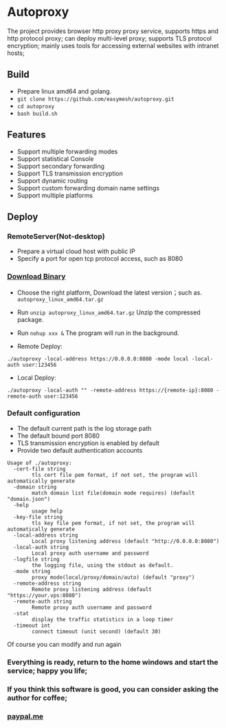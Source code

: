 # Autoproxy

The project provides browser http proxy proxy service, supports https and http protocol proxy; can deploy multi-level proxy; supports TLS protocol encryption; mainly uses tools for accessing external websites with intranet hosts;

## Build
- Prepare linux amd64 and golang.
- `git clone https://github.com/easymesh/autoproxy.git`
- `cd autoproxy`
- `bash build.sh`

## Features
- Support multiple forwarding modes
- Support statistical Console
- Support secondary forwarding
- Support TLS transmission encryption
- Support dynamic routing
- Support custom forwarding domain name settings
- Support multiple platforms

## Deploy

### RemoteServer(Not-desktop)
- Prepare a virtual cloud host with public IP
- Specify a port for open tcp protocol access, such as 8080

### [Download Binary](https://github.com/easymesh/autoproxy/releases)

- Choose the right platform, Download the latest version；such as. `autoproxy_linux_amd64.tar.gz`
- Run `unzip autoproxy_linux_amd64.tar.gz` Unzip the compressed package.
- Run `nohup xxx &` The program will run in the background.

- Remote Deploy:
```
./autoproxy -local-address https://0.0.0.0:8080 -mode local -local-auth user:123456
```

- Local Deploy:
```
./autoproxy -local-auth "" -remote-address https://{remote-ip}:8080 -remote-auth user:123456
```

### Default configuration
- The default current path is the log storage path
- The default bound port 8080
- TLS transmission encryption is enabled by default
- Provide two default authentication accounts

```
Usage of ./autoproxy:
  -cert-file string
        tls cert file pem format, if not set, the program will automatically generate
  -domain string
        match domain list file(domain mode requires) (default "domain.json")
  -help
        usage help
  -key-file string
        tls key file pem format, if not set, the program will automatically generate
  -local-address string
        Local proxy listening address (default "http://0.0.0.0:8080")
  -local-auth string
        Local proxy auth username and password
  -logfile string
        the logging file, using the stdout as default.
  -mode string
        proxy mode(local/proxy/domain/auto) (default "proxy")
  -remote-address string
        Remote proxy listening address (default "https://your.vps:8080")
  -remote-auth string
        Remote proxy auth username and password
  -stat
        display the traffic statistics in a loop timer
  -timeout int
        connect timeout (unit second) (default 30)
```
Of course you can modify and run again

### Everything is ready, return to the home windows and start the service; happy you life;

### If you think this software is good, you can consider asking the author for coffee;

### [paypal.me](https://paypal.me/lixiangyun)